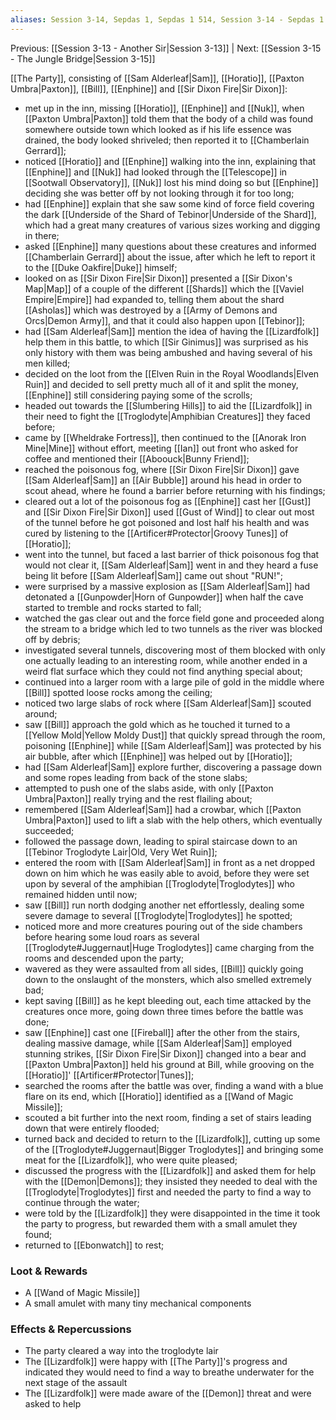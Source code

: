 ```yaml
---
aliases: Session 3-14, Sepdas 1, Sepdas 1 514, Session 3-14 - Sepdas 1 514, Session 3-14 - Sepdas 1 514 - The Trapped Lair
---
```

Previous: [[Session 3-13 - Another Sir|Session 3-13]] | Next: [[Session 3-15 - The Jungle Bridge|Session 3-15]]

[[The Party]], consisting of [[Sam Alderleaf|Sam]], [[Horatio]], [[Paxton Umbra|Paxton]], [[Bill]], [[Enphine]] and [[Sir Dixon Fire|Sir Dixon]]:
- met up in the inn, missing [[Horatio]], [[Enphine]] and [[Nuk]], when [[Paxton Umbra|Paxton]] told them that the body of a child was found somewhere outside town which looked as if his life essence was drained, the body looked shriveled; then reported it to [[Chamberlain Gerrard]];
- noticed [[Horatio]] and [[Enphine]] walking into the inn, explaining that [[Enphine]] and [[Nuk]] had looked through the [[Telescope]] in [[Sootwall Observatory]], [[Nuk]] lost his mind doing so but [[Enphine]] deciding she was better off by not looking through it for too long;
- had [[Enphine]] explain that she saw some kind of force field covering the dark [[Underside of the Shard of Tebinor|Underside of the Shard]], which had a great many creatures of various sizes working and digging in there;
- asked [[Enphine]] many questions about these creatures and informed [[Chamberlain Gerrard]] about the issue, after which he left to report it to the [[Duke Oakfire|Duke]] himself;
- looked on as [[Sir Dixon Fire|Sir Dixon]] presented a [[Sir Dixon's Map|Map]] of a couple of the different [[Shards]] which the [[Vaviel Empire|Empire]] had expanded to, telling them about the shard [[Asholas]] which was destroyed by a [[Army of Demons and Orcs|Demon Army]], and that it could also happen upon [[Tebinor]];
- had [[Sam Alderleaf|Sam]] mention the idea of having the [[Lizardfolk]] help them in this battle, to which [[Sir Ginimus]] was surprised as his only history with them was being ambushed and having several of his men killed;
- decided on the loot from the [[Elven Ruin in the Royal Woodlands|Elven Ruin]] and decided to sell pretty much all of it and split the money, [[Enphine]] still considering paying some of the scrolls;
- headed out towards the [[Slumbering Hills]] to aid the [[Lizardfolk]] in their need to fight the [[Troglodyte|Amphibian Creatures]] they faced before;
- came by [[Wheldrake Fortress]], then continued to the [[Anorak Iron Mine|Mine]] without effort, meeting [[Ian]] out front who asked for coffee and mentioned their [[Aboouck|Bunny Friend]];
- reached the poisonous fog, where [[Sir Dixon Fire|Sir Dixon]] gave [[Sam Alderleaf|Sam]] an [[Air Bubble]] around his head in order to scout ahead, where he found a barrier before returning with his findings;
- cleared out a lot of the poisonous fog as [[Enphine]] cast her [[Gust]] and [[Sir Dixon Fire|Sir Dixon]] used [[Gust of Wind]] to clear out most of the tunnel before he got poisoned and lost half his health and was cured by listening to the [[Artificer#Protector|Groovy Tunes]] of [[Horatio]];
- went into the tunnel, but faced a last barrier of thick poisonous fog that would not clear it, [[Sam Alderleaf|Sam]] went in and they heard a fuse being lit before [[Sam Alderleaf|Sam]] came out shout "RUN!";
- were surprised by a massive explosion as [[Sam Alderleaf|Sam]] had detonated a [[Gunpowder|Horn of Gunpowder]] when half the cave started to tremble and rocks started to fall;
- watched the gas clear out and the force field gone and proceeded along the stream to a bridge which led to two tunnels as the river was blocked off by debris;
- investigated several tunnels, discovering most of them blocked with only one actually leading to an interesting room, while another ended in a weird flat surface which they could not find anything special about;
- continued into a larger room with a large pile of gold in the middle where [[Bill]] spotted loose rocks among the ceiling;
- noticed two large slabs of rock where [[Sam Alderleaf|Sam]] scouted around;
- saw [[Bill]] approach the gold which as he touched it turned to a [[Yellow Mold|Yellow Moldy Dust]] that quickly spread through the room, poisoning [[Enphine]] while [[Sam Alderleaf|Sam]] was protected by his air bubble, after which [[Enphine]] was helped out by [[Horatio]];
- had [[Sam Alderleaf|Sam]] explore further, discovering a passage down and some ropes leading from back of the stone slabs;
- attempted to push one of the slabs aside, with only [[Paxton Umbra|Paxton]] really trying and the rest flailing about;
- remembered [[Sam Alderleaf|Sam]] had a crowbar, which [[Paxton Umbra|Paxton]] used to lift a slab with the help others, which eventually succeeded;
- followed the passage down, leading to spiral staircase down to an [[Tebinor Troglodyte Lair|Old, Very Wet Ruin]];
- entered the room with [[Sam Alderleaf|Sam]] in front as a net dropped down on him which he was easily able to avoid, before they were set upon by several of the amphibian [[Troglodyte|Troglodytes]] who remained hidden until now;
- saw [[Bill]] run north dodging another net effortlessly, dealing some severe damage to several [[Troglodyte|Troglodytes]] he spotted;
- noticed more and more creatures pouring out of the side chambers before hearing some loud roars as several [[Troglodyte#Juggernaut|Huge Troglodytes]] came charging from the rooms and descended upon the party;
- wavered as they were assaulted from all sides, [[Bill]] quickly going down to the onslaught of the monsters, which also smelled extremely bad;
- kept saving [[Bill]] as he kept bleeding out, each time attacked by the creatures once more, going down three times before the battle was done;
- saw [[Enphine]] cast one [[Fireball]] after the other from the stairs, dealing massive damage, while [[Sam Alderleaf|Sam]] employed stunning strikes, [[Sir Dixon Fire|Sir Dixon]] changed into a bear and [[Paxton Umbra|Paxton]] held his ground at Bill, while grooving on the [[Horatio]]' [[Artificer#Protector|Tunes]];
- searched the rooms after the battle was over, finding a wand with a blue flare on its end, which [[Horatio]] identified as a [[Wand of Magic Missile]];
- scouted a bit further into the next room, finding a set of stairs leading down that were entirely flooded;
- turned back and decided to return to the [[Lizardfolk]], cutting up some of the [[Troglodyte#Juggernaut|Bigger Troglodytes]] and bringing some meat for the [[Lizardfolk]], who were quite pleased;
- discussed the progress with the [[Lizardfolk]] and asked them for help with the [[Demon|Demons]]; they insisted they needed to deal with the [[Troglodyte|Troglodytes]] first and needed the party to find a way to continue through the water;
- were told by the [[Lizardfolk]] they were disappointed in the time it took the party to progress, but rewarded them with a small amulet they found;
- returned to [[Ebonwatch]] to rest;

### Loot & Rewards
-   A [[Wand of Magic Missile]]
-   A small amulet with many tiny mechanical components

### Effects & Repercussions
-   The party cleared a way into the troglodyte lair
-   The [[Lizardfolk]] were happy with [[The Party]]'s progress and indicated they would need to find a way to breathe underwater for the next stage of the assault
-   The [[Lizardfolk]] were made aware of the [[Demon]] threat and were asked to help